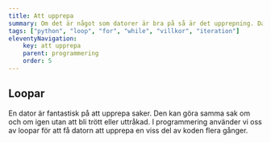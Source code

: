 ```yaml
---
title: Att upprepa
summary: Om det är något som datorer är bra på så är det upprepning. Datorn blir aldrig leds eller trött på att göra samma sak om och om igen. För att kunna upprepa saker i vår kod använder vi oss av loopar.
tags: ["python", "loop", "for", "while", "villkor", "iteration"]
eleventyNavigation:
    key: att upprepa
    parent: programmering
    order: 5
---
```


## Loopar

En dator är fantastisk på att upprepa saker. Den kan göra samma sak om och om igen utan att bli trött eller uttråkad. I programmering använder vi oss av loopar för att få datorn att upprepa en viss del av koden flera gånger.